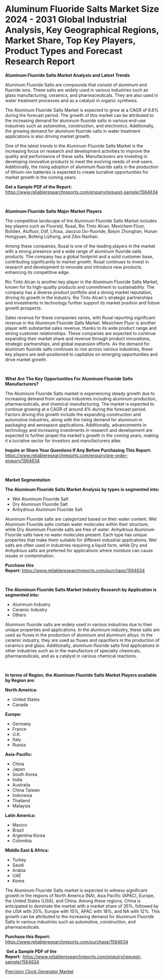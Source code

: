 <p><h1>Aluminum Fluoride Salts Market Size 2024 - 2031 Global Industrial Analysis, Key Geographical Regions, Market Share, Top Key Players, Product Types and Forecast Research Report</h1></p><p><strong>Aluminum Fluoride Salts Market Analysis and Latest Trends</strong></p>
<p><p>Aluminum Fluoride Salts are compounds that consist of aluminum and fluoride ions. These salts are widely used in various industries such as glass manufacturing, ceramics, and pharmaceuticals. They are also used in water treatment processes and as a catalyst in organic synthesis.</p><p>The Aluminum Fluoride Salts Market is expected to grow at a CAGR of 6.6% during the forecast period. The growth of this market can be attributed to the increasing demand for aluminum fluoride salts in various end-use industries such as automotive, construction, and electronics. Additionally, the growing demand for aluminum fluoride salts in water treatment applications is also driving market growth.</p><p>One of the latest trends in the Aluminum Fluoride Salts Market is the increasing focus on research and development activities to improve the quality and performance of these salts. Manufacturers are investing in developing innovative products to meet the evolving needs of end-users. Additionally, the rising adoption of aluminum fluoride salts in the production of lithium-ion batteries is expected to create lucrative opportunities for market growth in the coming years.</p></p>
<p><strong>Get a Sample PDF of the Report:&nbsp;</strong> <a href="https://www.reliableresearchreports.com/enquiry/request-sample/1564634">https://www.reliableresearchreports.com/enquiry/request-sample/1564634</a></p>
<p>&nbsp;</p>
<p><strong>Aluminum Fluoride Salts Major Market Players</strong></p>
<p><p>The competitive landscape of the Aluminum Fluoride Salts Market includes key players such as Fluorsid, Rusal, Rio Tinto Alcan, Mexichem Fluor, Boliden, Alufluor, Ddf, Lifosa, Jiaozuo Do-fluoride, Baiyin Zhongtian, Hunan Hongyuan, Bofeng Lizhong, and Zibo Nanhan. </p><p>Among these companies, Rusal is one of the leading players in the market with a strong presence and a wide range of aluminum fluoride salts products. The company has a global footprint and a solid customer base, contributing significantly to market growth. Rusal continues to invest in research and development to innovate and introduce new products, enhancing its competitive edge.</p><p>Rio Tinto Alcan is another key player in the Aluminum Fluoride Salts Market, known for its high-quality products and commitment to sustainability. The company has a diverse product portfolio and a strong market reputation, driving its growth in the industry. Rio Tinto Alcan's strategic partnerships and investments in technology further support its market position and future growth prospects.</p><p>Sales revenue for these companies varies, with Rusal reporting significant revenue in the Aluminum Fluoride Salts Market. Mexichem Fluor is another player with substantial sales revenue, thanks to its wide product range and strong customer relationships. These companies are expected to continue expanding their market share and revenue through product innovations, strategic partnerships, and global expansion efforts. As the demand for aluminum fluoride salts continues to rise across various industries, these key players are well-positioned to capitalize on emerging opportunities and drive market growth.</p></p>
<p>&nbsp;</p>
<p><strong>What Are The Key Opportunities For Aluminum Fluoride Salts Manufacturers?</strong></p>
<p><p>The Aluminum Fluoride Salts market is experiencing steady growth due to increasing demand from various industries including aluminum production, pharmaceuticals, and chemical manufacturing. The market is expected to continue growing at a CAGR of around 4% during the forecast period. Factors driving this growth include the expanding construction and automotive industries, along with the rising demand for aluminum in packaging and aerospace applications. Additionally, advancements in technology and increasing investments in research and development are expected to further propel the market's growth in the coming years, making it a lucrative sector for investors and manufacturers alike.</p></p>
<p><strong>Inquire or Share Your Questions If Any Before Purchasing This Report:</strong> <a href="https://www.reliableresearchreports.com/enquiry/pre-order-enquiry/1564634">https://www.reliableresearchreports.com/enquiry/pre-order-enquiry/1564634</a></p>
<p>&nbsp;</p>
<p><strong>Market Segmentation</strong></p>
<p><strong>The Aluminum Fluoride Salts Market Analysis by types is segmented into:</strong></p>
<p><ul><li>Wet Aluminum Fluoride Salt</li><li>Dry Aluminum Fluoride Salt</li><li>Anhydrous Aluminum Fluoride Salt</li></ul></p>
<p><p>Aluminum Fluoride salts are categorized based on their water content. Wet Aluminum Fluoride salts contain water molecules within their structure, while Dry Aluminum Fluoride salts are free of water. Anhydrous Aluminum Fluoride salts have no water molecules present. Each type has unique properties that make them suitable for different industrial applications. Wet salts are often used in industries requiring a liquid form, while Dry and Anhydrous salts are preferred for applications where moisture can cause issues or contamination.</p></p>
<p><strong>Purchase this Report:&nbsp;</strong><a href="https://www.reliableresearchreports.com/purchase/1564634">https://www.reliableresearchreports.com/purchase/1564634</a></p>
<p>&nbsp;</p>
<p><strong>The Aluminum Fluoride Salts Market Industry Research by Application is segmented into:</strong></p>
<p><ul><li>Aluminum Industry</li><li>Ceramic Industry</li><li>Others</li></ul></p>
<p><p>Aluminum fluoride salts are widely used in various industries due to their unique properties and applications. In the aluminum industry, these salts are used as fluxes in the production of aluminum and aluminum alloys. In the ceramic industry, they are used as fluxes and opacifiers in the production of ceramics and glass. Additionally, aluminum fluoride salts find applications in other industries such as in the manufacture of specialty chemicals, pharmaceuticals, and as a catalyst in various chemical reactions.</p></p>
<p>&nbsp;</p>
<p><strong>In terms of Region, the Aluminum Fluoride Salts Market Players available by Region are:</strong></p>
<p>
    <p> <strong> North America: </strong>
        <ul>
            <li>United States</li>
            <li>Canada</li>
        </ul>
        </p> 
    <p> <strong> Europe: </strong>
        <ul>
            <li>Germany</li>
            <li>France</li>
            <li>U.K.</li>
            <li>Italy</li>
            <li>Russia</li>
        </ul>
        </p> 
    <p> <strong> Asia-Pacific: </strong>
        <ul>
            <li>China</li>
            <li>Japan</li>
            <li>South Korea</li>
            <li>India</li>
            <li>Australia</li>
            <li>China Taiwan</li>
            <li>Indonesia</li>
            <li>Thailand</li>
            <li>Malaysia</li>
        </ul>
        </p> 
    <p> <strong> Latin America: </strong>
        <ul>
            <li>Mexico</li>
            <li>Brazil</li>
            <li>Argentina Korea</li>
            <li>Colombia</li>
        </ul>
        </p> 
    <p> <strong> Middle East & Africa: </strong>
        <ul>
            <li>Turkey</li>
            <li>Saudi</li>
            <li>Arabia</li>
            <li>UAE</li>
            <li>Korea</li>
        </ul>
    </p>
    </p>
<p><p>The Aluminum Fluoride Salts market is expected to witness significant growth in the regions of North America (NA), Asia Pacific (APAC), Europe, the United States (USA), and China. Among these regions, China is anticipated to dominate the market with a market share of 35%, followed by the USA with 20%, Europe with 15%, APAC with 18%, and NA with 12%. This growth can be attributed to the increasing demand for Aluminum Fluoride Salts in various industries such as automotive, construction, and pharmaceuticals.</p></p>
<p><strong>Purchase this Report: </strong><a href="https://www.reliableresearchreports.com/purchase/1564634">https://www.reliableresearchreports.com/purchase/1564634</a></p>
<p>&nbsp;<strong>Get a Sample PDF of the Report:&nbsp;&nbsp;</strong><a href="https://www.reliableresearchreports.com/enquiry/request-sample/1564634">https://www.reliableresearchreports.com/enquiry/request-sample/1564634</a></p>
<p><strong></strong></p>
<p><p><a href="https://angry-finch-aaf.notion.site/Precision-Clock-Generator-Market-Offer-Valuable-Insights-into-Market-Size-Market-Share-Market-Tren-ae7e35d6f2a543c099f540c92a93d470">Precision Clock Generator Market</a></p></p>